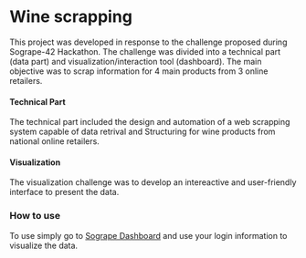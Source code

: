 # Wine scrapping

This project was developed in response to the challenge proposed during Sogrape-42 Hackathon. The challenge was divided into a technical part (data part) and visualization/interaction tool (dashboard). The main objective was to scrap information for 4 main products from 3 online retailers.

#### Technical Part

The technical part included the design and automation of a web scrapping system capable of data retrival and Structuring for wine products from national online retailers.

#### Visualization

The visualization challenge was to develop an intereactive and user-friendly interface to present the data.

### How to use

To use simply go to [Sogrape Dashboard](http://sograpedashboard.com) and use your login information to visualize the data.
